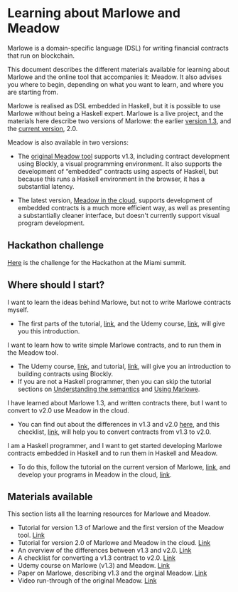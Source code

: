 
# Learning about Marlowe and Meadow

Marlowe is a domain-specific language (DSL) for writing financial contracts that run on blockchain. 

This document describes the different materials available for learning about Marlowe and the online tool that accompanies it: Meadow. It also advises you where to begin, depending on what you want to learn, and where you are starting from.

Marlowe is realised as DSL embedded in Haskell, but it is possible to use Marlowe without being a Haskell expert. Marlowe is a live project, and the materials here describe two versions of Marlowe: the earlier [version 1.3]( https://github.com/input-output-hk/marlowe/tree/v1.3), and the [current version](https://github.com/input-output-hk/marlowe/tree/master/semantics-2.0), 2.0.

Meadow is also available in two versions:

* The [original Meadow tool](https://input-output-hk.github.io/marlowe/) supports v1.3, including contract development using Blockly, a visual programming environment. It also supports the development of “embedded” contracts using aspects of Haskell, but because this runs a Haskell environment in the browser, it has a substantial latency.

* The latest version, [Meadow in the cloud](https://prod.meadow.marlowe.iohkdev.io), supports development of embedded contracts is a much more efficient way, as well as presenting a substantially cleaner interface, but doesn't currently support visual program development.

## Hackathon challenge

[Here](./challenge.md) is the challenge for the Hackathon at the Miami summit.

## Where should I start?

I want to learn the ideas behind Marlowe, but not to write Marlowe contracts myself.

* The first parts of the tutorial, [link](./tutorial-v1.3/README.md), and the Udemy course, [link](https://www.udemy.com/marlowe-programming-language/), will give you this introduction.

I want to learn how to write simple Marlowe contracts, and to run them in the Meadow tool.

* The Udemy course, [link](https://www.udemy.com/marlowe-programming-language/),  and tutorial, [link](./tutorial-v1.3/README.md), will give you an introduction to building contracts using Blockly.
* If you are not a Haskell programmer, then you can skip the tutorial sections on [Understanding the semantics](./tutorial-v1.3/marlowe-semantics.md) and [Using Marlowe](./tutorial-v1.3/using-marlowe.md).

I have learned about Marlowe 1.3, and written contracts there, but I want to convert to v2.0 use Meadow in the cloud.

* You can find out about the differences in v1.3 and v2.0 [here](./tutorial-v1.3/differences.md), and this checklist, [link](./tutorial-v1.3/checklist.md), will help you to convert contracts from v1.3 to v2.0.

I am a Haskell programmer, and I want to get started developing Marlowe contracts embedded in Haskell and to run them in Haskell and Meadow.

* To do this, follow the tutorial on the current version of Marlowe, [link](./tutorial-v2.0/README.md), and develop your programs in Meadow in the cloud, [link](https://prod.meadow.marlowe.iohkdev.io).

## Materials available

This section lists all the learning resources for Marlowe and Meadow.

* Tutorial for version 1.3 of Marlowe and the first version of the Meadow tool. [Link](./tutorial-v1.3/README.md)
* Tutorial for version 2.0 of Marlowe and Meadow in the cloud. [Link](./tutorial-v2.0/README.md)
* An overview of the differences between v1.3 and v2.0. [Link](./tutorial-v1.3/differences.md)
* A checklist for converting a v1.3 contract to v2.0. [Link](./tutorial-v1.3/checklist.md)
* Udemy course on Marlowe (v1.3) and Meadow. [Link](https://www.udemy.com/marlowe-programming-language/)
* Paper on Marlowe, describing v1.3 and the orginal Meadow. [Link](https://iohk.io/research/papers/#2WHKDRA8)
* Video run-through of the original Meadow. [Link](https://youtu.be/_loz70XkHM8)

